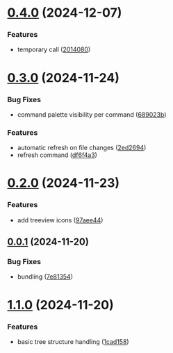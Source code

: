 # [0.4.0](https://github.com/crowbait/restless-vscode/compare/v0.3.0...v0.4.0) (2024-12-07)


### Features

* temporary call ([2014080](https://github.com/crowbait/restless-vscode/commit/2014080067ab61ce41d6befed4eadda96a1bcd75))



# [0.3.0](https://github.com/crowbait/restless-vscode/compare/v0.2.0...v0.3.0) (2024-11-24)


### Bug Fixes

* command palette visibility per command ([689023b](https://github.com/crowbait/restless-vscode/commit/689023b80a587e111af1219718f317840dcd25d2))


### Features

* automatic refresh on file changes ([2ed2694](https://github.com/crowbait/restless-vscode/commit/2ed26946d9dfb3a3a6146058099118529203040c))
* refresh command ([df6f4a3](https://github.com/crowbait/restless-vscode/commit/df6f4a3433bcf76ebdb26c16923246b462e7b8ae))



# [0.2.0](https://github.com/crowbait/restless-vscode/compare/v0.0.1...v0.2.0) (2024-11-23)


### Features

* add treeview icons ([97aee44](https://github.com/crowbait/restless-vscode/commit/97aee44328becc1a3ebd4760b01b038dcfefbb1a))



## [0.0.1](https://github.com/crowbait/restless-vscode/compare/v1.1.0...v0.0.1) (2024-11-20)


### Bug Fixes

* bundling ([7e81354](https://github.com/crowbait/restless-vscode/commit/7e81354721dc57b46d191a96c9b5576aa6e00a8a))



# [1.1.0](https://github.com/crowbait/restless-vscode/compare/1cad158a4beeff51202afa6d6a1f2629cba53bc0...v1.1.0) (2024-11-20)


### Features

* basic tree structure handling ([1cad158](https://github.com/crowbait/restless-vscode/commit/1cad158a4beeff51202afa6d6a1f2629cba53bc0))



